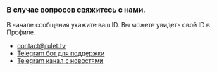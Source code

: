 ### В случае вопросов свяжитесь с нами.
В начале сообщения укажите ваш ID. Вы можете увидеть свой ID в Профиле.

* [contact@rulet.tv](contact@rulet.tv)
* [Telegram бот для поддержки](https://t.me/podderjka2023bot)
* [Telegram канал с новостями](https://t.me/ruletTVnews)

